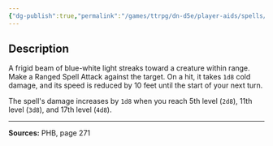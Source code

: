```yaml
---
{"dg-publish":true,"permalink":"/games/ttrpg/dn-d5e/player-aids/spells/cantrips/ray-of-frost/","tags":["TTRPG/DND/5e","verbal","somatic","damage"]}
---
```



## Description
A frigid beam of blue-white light streaks toward a creature within range.
Make a Ranged Spell Attack against the target.
On a hit, it takes `1d8` cold damage, and its speed is reduced by 10 feet until the start of your next turn.

The spell's damage increases by `1d8` when you reach 5th level (`2d8`), 11th level (`3d8`), and 17th level (`4d8`).

---

**Sources:** PHB, page 271

